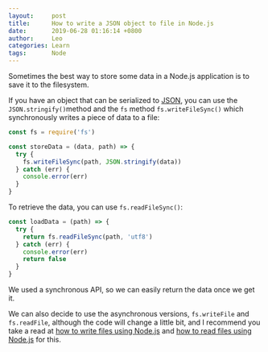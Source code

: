 ```yaml
---
layout:     post
title:      How to write a JSON object to file in Node.js
date:       2019-06-28 01:16:14 +0800
author:     Leo
categories: Learn
tags:       Node
---
```


Sometimes the best way to store some data in a Node.js application is to save it to the filesystem.

If you have an object that can be serialized to  [JSON](https://flaviocopes.com/json/), you can use the  `JSON.stringify()`method and the  `fs`  method  `fs.writeFileSync()`  which synchronously writes a piece of data to a file:

```js
const fs = require('fs')

const storeData = (data, path) => {
  try {
    fs.writeFileSync(path, JSON.stringify(data))
  } catch (err) {
    console.error(err)
  }
}
```

To retrieve the data, you can use  `fs.readFileSync()`:

```js
const loadData = (path) => {
  try {
    return fs.readFileSync(path, 'utf8')
  } catch (err) {
    console.error(err)
    return false
  }
}
```

We used a synchronous API, so we can easily return the data once we get it.

We can also decide to use the asynchronous versions,  `fs.writeFile`  and  `fs.readFile`, although the code will change a little bit, and I recommend you take a read at  [how to write files using Node.js](https://flaviocopes.com/node-writing-files/)  and  [how to read files using Node.js](https://flaviocopes.com/node-reading-files/)  for this.
